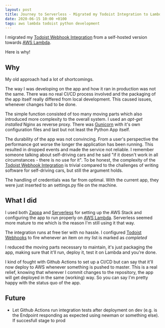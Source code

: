 ```yaml
---
layout: post
title: Journey to Serverless - Migrated my Todoist Integration to Lambda
date: 2020-06-15 10:00 +0100
tags: aws lambda todoist python development
---
```

I migrated my [Todoist Webhook Integration](https://github.com/BenMatheja/todoist-serverless-lambda) from a self-hosted version towards [AWS Lambda](https://aws.amazon.com/lambda/).

Here is why!
<!--more-->
## Why
My old approach had a lot of shortcomings.

The way I was developing on the app and how it ran in production was not the same.
There was no real CI/CD process involved and the packaging of the app itself really differed from local development. This caused issues, whenever changes had to be done.

The simple function consisted of too many moving parts which also introduced more complexity to the overall system.
I used an *apt-get installed* Nginx as reverse proxy. There was [Gunicorn](https://github.com/benoitc/gunicorn) with it's own configuration files and last but not least the Python App itself.

The durability of the app was not convincing. From a user's perspective the performance got worse the longer the application has been running. This resulted in dropped events and made the service not reliable.
I remember someone talking about self-driving cars and he said "if it doesn't work in all circumstances - there is no use for it". To be honest, the complexity of the [Todoist Webhook Integration](https://github.com/BenMatheja/todoist-serverless-lambda) is trivial compared to the challenges of writing software for self-driving cars, but still the argument holds.

The handling of credentials was far from optimal. With the current app, they were just inserted to an settings.py file on the machine.


## What I did

I used both [Zappa](https://github.com/Miserlou/Zappa) and [Serverless](https://www.serverless.com/) for setting up the AWS Stack and configuring the app to run properly on [AWS Lambda](https://aws.amazon.com/lambda/). Serverless seemed more mature to me which is the reason I'm still using it that way.

The integration runs at free tier with no hassle. I configured [Todoist Webhooks](https://developer.todoist.com/sync/v8/#webhooks) to fire whenever an item on my list is marked as *completed* 

I reduced the moving parts necessary to maintain, it's just packaging the app, making sure that it'll run, deploy it, test it on Lambda and you're done.

I kind of fought with Github Actions to set up a CI/CD but can say that it'll now deploy to AWS whenever something is pushed to master. This is a real relief, knowing that wherever I commit changes to the repository, the app will get deployed in the same (working) way.
So you can say I'm pretty happy with the status quo of the app.

## Future
* Let Github Actions run integration tests after deployment on dev (e.g. is the Endpoint responding as expected using newman or something else). If succesfull stage to prod




